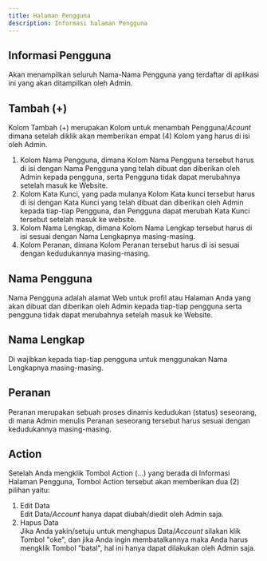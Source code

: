 ```yaml
---
title: Halaman Pengguna
description: Informasi halaman Pengguna
---
```


## Informasi Pengguna

Akan menampilkan seluruh Nama-Nama Pengguna yang terdaftar di aplikasi ini yang akan ditampilkan oleh Admin.

## Tambah (+)

Kolom Tambah (+) merupakan Kolom untuk menambah Pengguna/_Acount_ dimana setelah diklik akan memberikan empat (4) Kolom yang harus di isi oleh Admin.

1. Kolom Nama Pengguna, dimana Kolom Nama Pengguna tersebut harus di isi dengan Nama Pengguna yang telah dibuat dan diberikan oleh Admin kepada pengguna, serta Pengguna tidak dapat merubahnya setelah masuk ke Website.
1. Kolom Kata Kunci, yang pada mulanya Kolom Kata kunci tersebut harus di isi dengan Kata Kunci yang telah dibuat dan diberikan oleh Admin kepada tiap-tiap Pengguna, dan Pengguna dapat merubah Kata Kunci tersebut setelah masuk ke website.
1. Kolom Nama Lengkap, dimana Kolom Nama Lengkap tersebut harus di isi sesuai dengan Nama Lengkapnya masing-masing.
1. Kolom Peranan, dimana Kolom Peranan tersebut harus di isi sesuai dengan kedudukannya masing-masing.

## Nama Pengguna

Nama Pengguna adalah alamat Web untuk profil atau Halaman Anda yang akan dibuat dan diberikan oleh Admin kepada tiap-tiap pengguna serta pengguna tidak dapat merubahnya setelah masuk ke Website.

## Nama Lengkap

Di wajibkan kepada tiap-tiap pengguna untuk menggunakan Nama Lengkapnya masing-masing.

## Peranan

Peranan merupakan sebuah proses dinamis kedudukan (status) seseorang, di mana Admin menulis Peranan seseorang tersebut harus sesuai dengan kedudukannya masing-masing.

## Action

Setelah Anda mengklik Tombol Action (...) yang berada di Informasi Halaman Pengguna, Tombol Action tersebut akan memberikan dua (2) pilihan yaitu:

1. Edit Data  
   Edit Data/_Account_ hanya dapat diubah/diedit oleh Admin saja.
1. Hapus Data  
   Jika Anda yakin/setuju untuk menghapus Data/_Account_ silakan klik Tombol "oke", dan jika Anda ingin membatalkannya maka Anda harus mengklik Tombol "batal", hal ini hanya dapat dilakukan oleh Admin saja.
